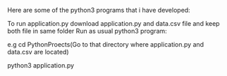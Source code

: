 Here are some of the python3 programs that i have developed:

To run application.py download application.py and data.csv file and keep both file in same folder
Run as usual python3 program:

e.g 
cd PythonProects(Go to that directory where application.py and data.csv are located)


python3 application.py


